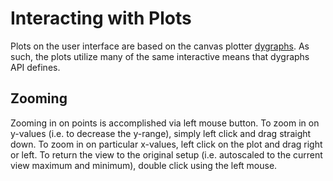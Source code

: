 # Interacting with Plots
Plots on the user interface are based on the canvas plotter [dygraphs](http://dygraphs.com).  As such, the plots utilize many of the same interactive means that dygraphs API defines.  
## Zooming
Zooming in on points is accomplished via left mouse button.  To zoom in on y-values (i.e. to decrease the y-range), simply left click and drag straight down.  To zoom in on particular x-values, left click on the plot and drag right or left.  To return the view to the original setup (i.e. autoscaled to the current view maximum and minimum), double click using the left mouse.

